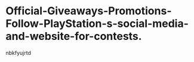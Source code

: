# Official-Giveaways-Promotions-Follow-PlayStation-s-social-media-and-website-for-contests.
nbkfyujrtd
